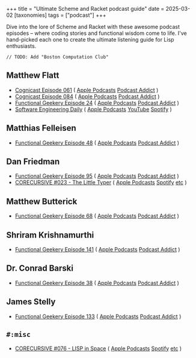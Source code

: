 +++
title = "Ultimate Scheme and Racket podcast guide"
date = 2025-03-02
[taxonomies]
tags = ["podcast"]
+++

Dive into the lore of Scheme and Racket with these awesome podcast episodes – where coding stories and functional wisdom come to life.
I've hand-picked each one to create the ultimate listening guide for Lisp enthusiasts.

<!-- more -->

`// TODO: Add "Boston Computation Club"`

## Matthew Flatt
* [Cognicast Episode 061](https://www.cognitect.com/cognicast/061-matthew-flatt)
(
[Apple Podcasts](https://podcasts.apple.com/gb/podcast/matthew-flatt-cognicast-episode-061/id498067022?i=1000487422000)
[Podcast Addict](https://podcastaddict.com/cognicast/episode/1003494)
)
* [Cognicast Episode 084](https://www.cognitect.com/cognicast/084)
(
[Apple Podcasts](https://podcasts.apple.com/gb/podcast/matthew-flatt-cognicast-episode-084/id498067022?i=1000487422068)
[Podcast Addict](https://podcastaddict.com/cognicast/episode/6165507)
)
* [Functional Geekery Episode 24](https://www.functionalgeekery.com/episode-24-matthew-flatt/)
(
[Apple Podcasts](https://podcasts.apple.com/gb/podcast/matthew-flatt/id790455326?i=1000374723919)
[Podcast Addict](https://podcastaddict.com/functional-geekery/episode/10673564)
)
* [Software Engineering Daily](https://softwareengineeringdaily.com/2015/11/04/racket-with-matthew-flatt/)
(
[Apple Podcasts](https://podcasts.apple.com/gb/podcast/racket-with-matthew-flatt/id1231021918?i=1000384834962)
[YouTube](https://youtu.be/x5O9ovMQtCo)
[Spotify](https://open.spotify.com/episode/4kKIrI5gZyd8DSroV5xuFZ?si=PrJ6dj81RBKZ-wVLpql8oQ)
)

## Matthias Felleisen
* [Functional Geekery Episode 48](https://www.functionalgeekery.com/episode-48-matthias-felleisen/)
(
[Apple Podcasts](https://podcasts.apple.com/gb/podcast/matthias-felleisen/id790455326?i=1000374724062)
[Podcast Addict](https://podcastaddict.com/functional-geekery/episode/13685120
)
)
## Dan Friedman
* [Functional Geekery Episode 95](https://www.functionalgeekery.com/episode-95-dan-friedman/)
(
[Apple Podcasts](https://podcasts.apple.com/gb/podcast/dan-friedman/id790455326?i=1000385482606)
[Podcast Addict](https://podcastaddict.com/functional-geekery/episode/35265548
)
)
* [CORECURSIVE #023 - The Little Typer](https://corecursive.com/023-little-typer-and-pie-language/)
(
[Apple Podcasts](https://podcasts.apple.com/us/podcast/corecursive-coding-stories/id1330329512)
[Spotify](https://open.spotify.com/show/6XU1MRwzCfAXD07YHbpjNv)
[etc](https://link.chtbl.com/corecursive)
)
## Matthew Butterick
* [Functional Geekery Episode 68](https://www.functionalgeekery.com/episode-68-matthew-butterick/)
(
[Apple Podcasts](https://podcasts.apple.com/gb/podcast/matthew-butterick/id790455326?i=1000376179194)
[Podcast Addict](https://podcastaddict.com/functional-geekery/episode/22273425
)
)
## Shriram Krishnamurthi
* [Functional Geekery Episode 141](https://www.functionalgeekery.com/episode-141-shriram-krishnamurthi/)
(
[Apple Podcasts](https://podcasts.apple.com/gb/podcast/episode-141-shriram-krishnamurthi/id790455326?i=1000570453523)
[Podcast Addict](https://podcastaddict.com/functional-geekery/episode/142651509
)
)
## Dr. Conrad Barski
* [Functional Geekery Episode 38](https://www.functionalgeekery.com/episode-38-dr-conrad-barski/)
(
[Apple Podcasts](https://podcasts.apple.com/gb/podcast/dr-conrad-barski/id790455326?i=1000374724048)
[Podcast Addict](https://podcastaddict.com/functional-geekery/episode/10209279
)
)
## James Stelly
* [Functional Geekery Episode 133](https://www.functionalgeekery.com/episode-133-james-stelly/)
(
[Apple Podcasts](https://podcasts.apple.com/gb/podcast/episode-133-james-stelly/id790455326?i=1000515106415)
[Podcast Addict](https://podcastaddict.com/functional-geekery/episode/121105279
)
)
## `#:misc`
* [CORECURSIVE #076 - LISP in Space](https://corecursive.com/lisp-in-space-with-ron-garret/)
(
[Apple Podcasts](https://podcasts.apple.com/us/podcast/corecursive-coding-stories/id1330329512)
[Spotify](https://open.spotify.com/show/6XU1MRwzCfAXD07YHbpjNv?si=6486b006ade645a9)
[etc](https://link.chtbl.com/corecursive)
)

